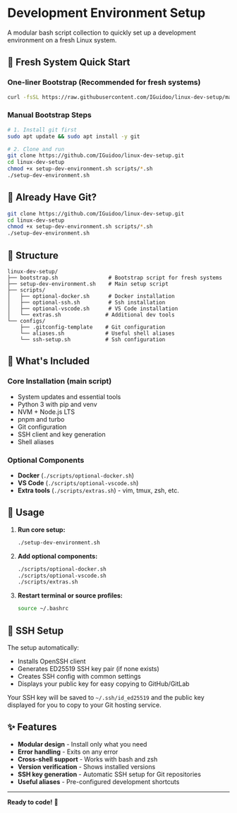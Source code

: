 # Development Environment Setup

A modular bash script collection to quickly set up a development environment on a fresh Linux system.

## 🚀 Fresh System Quick Start

### One-liner Bootstrap (Recommended for fresh systems)
```bash
curl -fsSL https://raw.githubusercontent.com/IGuidoo/linux-dev-setup/main/bootstrap.sh | bash
```

### Manual Bootstrap Steps
```bash
# 1. Install git first
sudo apt update && sudo apt install -y git

# 2. Clone and run
git clone https://github.com/IGuidoo/linux-dev-setup.git
cd linux-dev-setup
chmod +x setup-dev-environment.sh scripts/*.sh
./setup-dev-environment.sh
```

## 🔧 Already Have Git?

```bash
git clone https://github.com/IGuidoo/linux-dev-setup.git
cd linux-dev-setup
chmod +x setup-dev-environment.sh scripts/*.sh
./setup-dev-environment.sh
```

## 📁 Structure

```
linux-dev-setup/
├── bootstrap.sh                # Bootstrap script for fresh systems
├── setup-dev-environment.sh    # Main setup script
├── scripts/
│   ├── optional-docker.sh      # Docker installation
│   ├── optional-ssh.sh         # Ssh installation
│   ├── optional-vscode.sh      # VS Code installation
│   └── extras.sh              # Additional dev tools
└── configs/
    ├── .gitconfig-template    # Git configuration
    └── aliases.sh             # Useful shell aliases
    └── ssh-setup.sh           # Ssh configuration
```

## 🔧 What's Included

### Core Installation (main script)
- System updates and essential tools
- Python 3 with pip and venv
- NVM + Node.js LTS
- pnpm and turbo
- Git configuration
- SSH client and key generation
- Shell aliases

### Optional Components
- **Docker** (`./scripts/optional-docker.sh`)
- **VS Code** (`./scripts/optional-vscode.sh`) 
- **Extra tools** (`./scripts/extras.sh`) - vim, tmux, zsh, etc.

## 🎯 Usage

1. **Run core setup:**
   ```bash
   ./setup-dev-environment.sh
   ```

2. **Add optional components:**
   ```bash
   ./scripts/optional-docker.sh
   ./scripts/optional-vscode.sh
   ./scripts/extras.sh
   ```

3. **Restart terminal or source profiles:**
   ```bash
   source ~/.bashrc
   ```

## 🔐 SSH Setup

The setup automatically:
- Installs OpenSSH client
- Generates ED25519 SSH key pair (if none exists)
- Creates SSH config with common settings
- Displays your public key for easy copying to GitHub/GitLab

Your SSH key will be saved to `~/.ssh/id_ed25519` and the public key displayed for you to copy to your Git hosting service.


## ✨ Features

- **Modular design** - Install only what you need
- **Error handling** - Exits on any error
- **Cross-shell support** - Works with bash and zsh
- **Version verification** - Shows installed versions
- **SSH key generation** - Automatic SSH setup for Git repositories
- **Useful aliases** - Pre-configured development shortcuts

---

**Ready to code!** 🚀